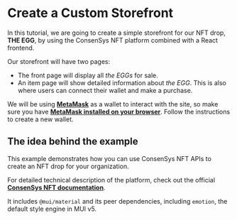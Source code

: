 # Create a Custom Storefront

In this tutorial, we are going to create a simple storefront for our NFT drop, **THE EGG**, by using the ConsenSys NFT platform combined with a React frontend.

Our storefront will have two pages:

- The front page will display all *the EGGs* for sale.
- An item page will show detailed information about *the EGG*. This is also where users can connect their wallet and make a purchase.


We will be using [**MetaMask**](https://www.metamask.io) as a wallet to interact with the site, so make sure you have [**MetaMask installed on your browser**](https://www.metamask.io/download). Follow the instructions to create a new wallet.

## The idea behind the example

This example demonstrates how you can use ConsenSys NFT APIs to create an NFT drop for your organization. 

For detailed technical description of the platform, check out the official [**ConsenSys NFT documentation**](https://consensys.net/docs/consensys-nft/en/latest/).

It includes `@mui/material` and its peer dependencies, including `emotion`, the default style engine in MUI v5.

